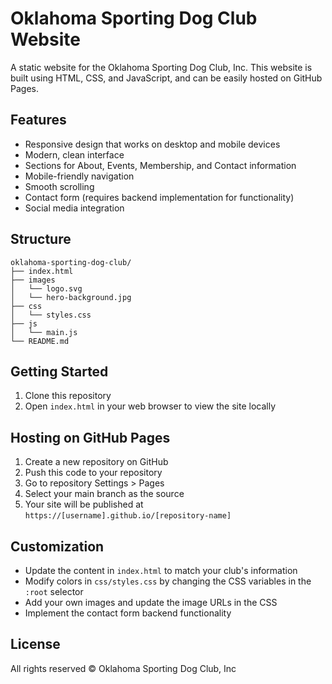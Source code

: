 # Oklahoma Sporting Dog Club Website

A static website for the Oklahoma Sporting Dog Club, Inc. This website is built using HTML, CSS, and JavaScript, and can be easily hosted on GitHub Pages.

## Features

- Responsive design that works on desktop and mobile devices
- Modern, clean interface
- Sections for About, Events, Membership, and Contact information
- Mobile-friendly navigation
- Smooth scrolling
- Contact form (requires backend implementation for functionality)
- Social media integration

## Structure

```
oklahoma-sporting-dog-club/
├── index.html
├── images
│   └── logo.svg
│   └── hero-background.jpg
├── css
│   └── styles.css
├── js
│   └── main.js
└── README.md
```

## Getting Started

1. Clone this repository
2. Open `index.html` in your web browser to view the site locally

## Hosting on GitHub Pages

1. Create a new repository on GitHub
2. Push this code to your repository
3. Go to repository Settings > Pages
4. Select your main branch as the source
5. Your site will be published at `https://[username].github.io/[repository-name]`

## Customization

- Update the content in `index.html` to match your club's information
- Modify colors in `css/styles.css` by changing the CSS variables in the `:root` selector
- Add your own images and update the image URLs in the CSS
- Implement the contact form backend functionality

## License

All rights reserved © Oklahoma Sporting Dog Club, Inc
